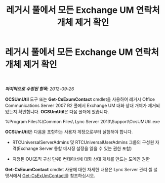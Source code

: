 ﻿---
title: 레거시 풀에서 모든 Exchange UM 연락처 개체 제거 확인
TOCTitle: 레거시 풀에서 모든 Exchange UM 연락처 개체 제거 확인
ms:assetid: 5a813169-0ed7-4f84-a242-ed2cd4ea5c43
ms:mtpsurl: https://technet.microsoft.com/ko-kr/library/JJ688068(v=OCS.15)
ms:contentKeyID: 49885779
ms.date: 08/24/2015
mtps_version: v=OCS.15
ms.translationtype: HT
---

# 레거시 풀에서 모든 Exchange UM 연락처 개체 제거 확인

 

_**마지막으로 수정된 항목:** 2012-09-26_

**OCSUmUtil** 도구 또는 **Get-CsExumContact** cmdlet을 사용하여 레거시 Office Communications Server 2007 R2 풀에서 Exchange UM 대화 상대 개체가 제거되었는지 확인합니다. **OCSUmUtil**은 다음 폴더에 있습니다.

%Program Files%\\Common Files\\ Lync Server 2013\\Support\\OcsUMUtil.exe

**OCSUmUtil**은 다음을 포함하는 사용자 계정으로부터 실행해야 합니다.

  - RTCUniversalServerAdmins 및 RTCUniversalUserAdmins 그룹의 구성원 자격(Exchange Server 통합 메시징 설정을 읽을 수 있는 권한 포함)

  - 지정된 OU(조직 구성 단위) 컨테이너에 대화 상대 개체를 만드는 도메인 권한

**Get-CsExumContact** cmdlet 사용에 대한 자세한 내용은 Lync Server 관리 셸 설명서에서 [Get-CsExUmContact](get-csexumcontact.md)를 참조하십시오.


